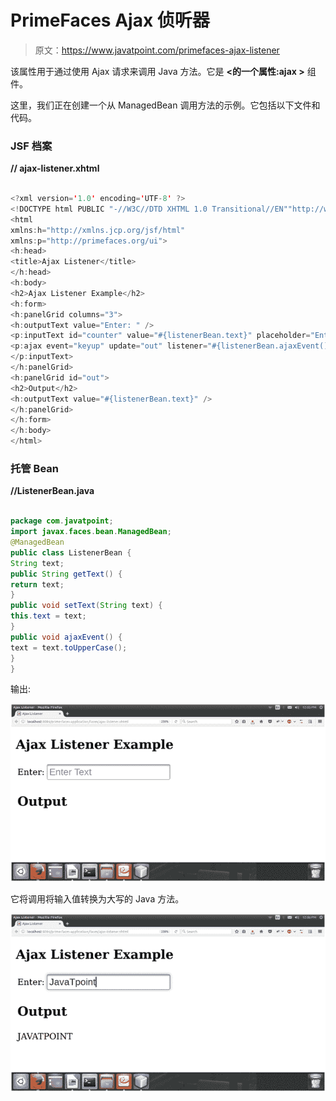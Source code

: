 # PrimeFaces Ajax 侦听器

> 原文：<https://www.javatpoint.com/primefaces-ajax-listener>

该属性用于通过使用 Ajax 请求来调用 Java 方法。它是 **<的一个属性:ajax >** 组件。

这里，我们正在创建一个从 ManagedBean 调用方法的示例。它包括以下文件和代码。

### JSF 档案

**// ajax-listener.xhtml**

```java

<?xml version='1.0' encoding='UTF-8' ?>
<!DOCTYPE html PUBLIC "-//W3C//DTD XHTML 1.0 Transitional//EN""http://www.w3.org/TR/xhtml1/DTD/xhtml1-transitional.dtd">
<html 
xmlns:h="http://xmlns.jcp.org/jsf/html"
xmlns:p="http://primefaces.org/ui">
<h:head>
<title>Ajax Listener</title>
</h:head>
<h:body>
<h2>Ajax Listener Example</h2>
<h:form>
<h:panelGrid columns="3">
<h:outputText value="Enter: " />
<p:inputText id="counter" value="#{listenerBean.text}" placeholder="Enter Text">
<p:ajax event="keyup" update="out" listener="#{listenerBean.ajaxEvent()}" />
</p:inputText>
</h:panelGrid>
<h:panelGrid id="out">
<h2>Output</h2>
<h:outputText value="#{listenerBean.text}" />
</h:panelGrid>
</h:form>
</h:body>
</html>

```

### 托管 Bean

**//ListenerBean.java**

```java

package com.javatpoint;
import javax.faces.bean.ManagedBean;
@ManagedBean
public class ListenerBean {
String text;
public String getText() {
return text;
}
public void setText(String text) {
this.text = text;
}
public void ajaxEvent() {
text = text.toUpperCase();
}
}

```

输出:

![PrimeFaces Listener 1](img/5c7b0a9dfc9daa436826618584de9a4b.png)

它将调用将输入值转换为大写的 Java 方法。

![PrimeFaces Listener 2](img/5e3266bc0a25b706ef535967f3c6b8e5.png)